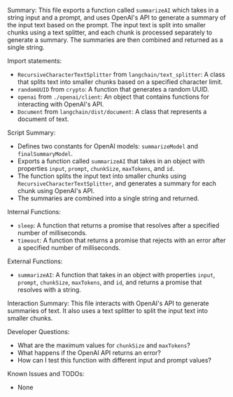 Summary:
This file exports a function called `summarizeAI` which takes in a string input and a prompt, and uses OpenAI's API to generate a summary of the input text based on the prompt. The input text is split into smaller chunks using a text splitter, and each chunk is processed separately to generate a summary. The summaries are then combined and returned as a single string.

Import statements:
- `RecursiveCharacterTextSplitter` from `langchain/text_splitter`: A class that splits text into smaller chunks based on a specified character limit.
- `randomUUID` from `crypto`: A function that generates a random UUID.
- `openai` from `./openai/client`: An object that contains functions for interacting with OpenAI's API.
- `Document` from `langchain/dist/document`: A class that represents a document of text.

Script Summary:
- Defines two constants for OpenAI models: `summarizeModel` and `finalSummaryModel`.
- Exports a function called `summarizeAI` that takes in an object with properties `input`, `prompt`, `chunkSize`, `maxTokens`, and `id`.
- The function splits the input text into smaller chunks using `RecursiveCharacterTextSplitter`, and generates a summary for each chunk using OpenAI's API.
- The summaries are combined into a single string and returned.

Internal Functions:
- `sleep`: A function that returns a promise that resolves after a specified number of milliseconds.
- `timeout`: A function that returns a promise that rejects with an error after a specified number of milliseconds.

External Functions:
- `summarizeAI`: A function that takes in an object with properties `input`, `prompt`, `chunkSize`, `maxTokens`, and `id`, and returns a promise that resolves with a string.

Interaction Summary:
This file interacts with OpenAI's API to generate summaries of text. It also uses a text splitter to split the input text into smaller chunks.

Developer Questions:
- What are the maximum values for `chunkSize` and `maxTokens`?
- What happens if the OpenAI API returns an error?
- How can I test this function with different input and prompt values?

Known Issues and TODOs:
- None